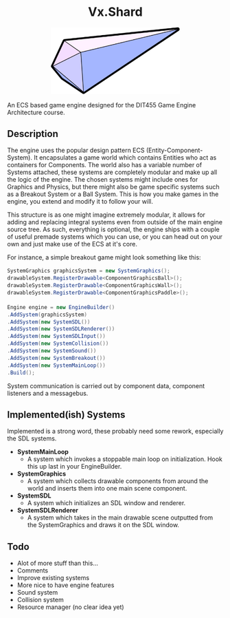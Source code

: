 <h1 align="center">Vx.Shard</h1>
<p align="center">
    <img width="300" src="VxShard-logo.svg">
</p>
An ECS based game engine designed for the DIT455 Game Engine Architecture course.

## Description
The engine uses the popular design pattern ECS (Entity-Component-System). It encapsulates a game world which contains Entities who act as containers for Components. The world also has a variable number of Systems attached, these systems are completely modular and make up all the logic of the engine. The chosen systems might include ones for Graphics and Physics, but there might also be game specific systems such as a Breakout System or a Ball System. This is how you make games in the engine, you extend and modify it to follow your will.

This structure is as one might imagine extremely modular, it allows for adding and replacing integral systems even from outside of the main engine source tree. As such, everything is optional, the engine ships with a couple of useful premade systems which you can use, or you can head out on your own and just make use of the ECS at it's core.

For instance, a simple breakout game might look something like this:
```cs
SystemGraphics graphicsSystem = new SystemGraphics();
drawableSystem.RegisterDrawable<ComponentGraphicsBall>();
drawableSystem.RegisterDrawable<ComponentGraphicsWall>();
drawableSystem.RegisterDrawable<ComponentGraphicsPaddle>();

Engine engine = new EngineBuilder()
.AddSystem(graphicsSystem)
.AddSystem(new SystemSDL())
.AddSystem(new SystemSDLRenderer())
.AddSystem(new SystemSDLInput())
.AddSystem(new SystemCollision())
.AddSystem(new SystemSound())
.AddSystem(new SystemBreakout())
.AddSystem(new SystemMainLoop())
.Build();
```

System communication is carried out by component data, component listeners and a messagebus.

## Implemented(ish) Systems
Implemented is a strong word, these probably need some rework, especially the SDL systems.
* **SystemMainLoop**        
    * A system which invokes a stoppable main loop on initialization. Hook this up last in your EngineBuilder.
* **SystemGraphics**        
    * A system which collects drawable components from around the world and inserts them into one main scene component.
* **SystemSDL**             
    * A system which initializes an SDL window and renderer.
* **SystemSDLRenderer**     
    * A system which takes in the main drawable scene outputted from the SystemGraphics and draws it on the SDL window.

## Todo
* Alot of more stuff than this...
* Comments
* Improve existing systems
* More nice to have engine features
* Sound system
* Collision system
* Resource manager (no clear idea yet)
